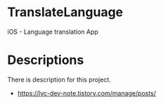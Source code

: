 # TranslateLanguage
iOS - Language translation App

# Descriptions
There is description for this project.
- https://lyc-dev-note.tistory.com/manage/posts/
